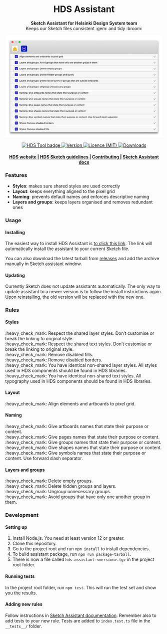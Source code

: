 <h1 align="center">HDS Assistant</h1>

<div align="center">
  <strong>Sketch Assistant for Helsinki Design System team</strong>
</div>
<div align="center">
  Keeps our Sketch files consistent :gem: and tidy :broom:
</div>

<p align="center">
  <img src="./img/readme-image.png" alt="Helsinki Design System Assistant for Sketch" width="738">
</p>

<div align="center">
  <!-- HDS Tool -->
  <a href="hds.hel.fi">
    <img src="https://img.shields.io/badge/HDS-tool-blue?style=flat-square"
      alt="HDS Tool badge" />
  </a>
  <!-- Version -->
  <a href="https://github.com/ronijaakkola/hds-assistant/releases/latest">
    <img src="https://img.shields.io/github/v/release/ronijaakkola/hds-assistant?style=flat-square"
      alt="Version" />
  </a>
   <!-- Licence -->
  <a href="https://github.com/ronijaakkola/hds-assistant/blob/main/LICENSE.md">
    <img src="https://img.shields.io/github/license/ronijaakkola/hds-assistant?style=flat-square"
      alt="Licence (MIT)" />
  </a>
  <!-- Downloads -->
  <a href="https://github.com/ronijaakkola/hds-assistant/releases/latest">
    <img src="https://img.shields.io/github/downloads/ronijaakkola/hds-assistant/total?style=flat-square"
      alt="Downloads" />
  </a>
</div>

<div align="center">
  <h4>
    <a href="hds.hel.fi">
      HDS website
    </a>
    <span> | </span>
    <a href="hds.hel.fi">
      HDS Sketch guidelines
    </a>
    <span> | </span>
    <a href="https://github.com/YerkoPalma/awesome-choo">
      Contributing
    </a>
    <span> | </span>
    <a href="https://developer.sketch.com/assistants/">
      Sketch Assistant docs
    </a>
  </h4>
</div>

### Features

- **Styles**: makes sure shared styles are used correctly 
- **Layout**: keeps everything aligned to the pixel grid
- **Naming**: prevents default names and enforces descriptive naming
- **Layers and groups**: keeps layers organised and removes redundant ones

### Usage

#### Installing
The easiest way to install HDS Assistant is [to click this link](sketch://add-assistant?url=https://github.com/ronijaakkola/hds-assistant/releases/latest/download/hds-assistant.tgz). The link will automatically install the assistant to your current Sketch file.

You can also download the latest tarball from [releases](https://github.com/ronijaakkola/hds-assistant/releases/latest) and add the archive manually in Sketch assistant window.

#### Updating
Currently Sketch does not update assistants automatically. The only way to update assistant to a newer version is to follow the install instructions again. Upon reinstalling, the old version will be replaced with the new one.

### Rules

#### Styles
<p>
<span>:heavy_check_mark: </span> Respect the shared layer styles. Don’t customise or break the linking to original style. <br />
<span>:heavy_check_mark: </span> Respect the shared text styles. Don’t customise or break the linking to original style. <br />
<span>:heavy_check_mark: </span> Remove disabled fills. <br />
<span>:heavy_check_mark: </span> Remove disabled borders. <br />
<span>:heavy_check_mark: </span> You have identical non-shared layer styles. All styles used in HDS components should be found in HDS libraries. <br />
<span>:heavy_check_mark: </span> You have identical non-shared text styles. All typography used in HDS components should be found in HDS libraries. <br />
<p>

#### Layout
<p>
<span>:heavy_check_mark: </span> Align elements and artboards to pixel grid. <br />
<p>

#### Naming
<p>
<span>:heavy_check_mark: </span> Give artboards names that state their purpose or content. <br />
<span>:heavy_check_mark: </span> Give pages names that state their purpose or content. <br />
<span>:heavy_check_mark: </span> Give groups names that state their purpose or content. <br />
<span>:heavy_check_mark: </span> Give shapes names that state their purpose or content. <br />
<span>:heavy_check_mark: </span> Give symbols names that state their purpose or content. Use forward slash separator. <br />
<p>

#### Layers and groups
<p>
<span>:heavy_check_mark: </span> Delete empty groups. <br />
<span>:heavy_check_mark: </span> Delete hidden groups and layers. <br />
<span>:heavy_check_mark: </span> Ungroup unnecessary groups. <br />
<span>:heavy_check_mark: </span> Avoid groups that have only one another group in them. <br />
<p>

### Development

#### Setting up
1. Install Node.js. You need at least version 12 or greater.
2. Clone this repository.
3. Go to the project root and run `npm install` to install dependencies.
4. To build assistant package, run `npm run package-tarball`.
5. There is now a file called `hds-assistant-<version>.tgz` in the project root folder.

#### Running tests
In the project root folder, run `npm test`. This will run the test set and show you the results.

#### Adding new rules
Follow instructions in [Sketch Assistant documentation](https://developer.sketch.com/assistants/write-a-rule). Remember also to add tests to your new rule. Tests are added to `index.test.ts` file in the `__tests__/` folder.


